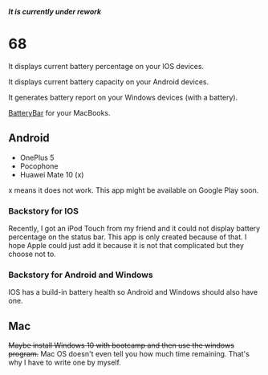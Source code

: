 ***It is currently under rework***

# 68
It displays current battery percentage on your IOS devices.

It displays current battery capacity on your Android devices.

It generates battery report on your Windows devices (with a battery).

[BatteryBar](https://github.com/HenryQuan/BatteryBar) for your MacBooks.

## Android
- OnePlus 5
- Pocophone
- Huawei Mate 10 (x)

x means it does not work. This app might be available on Google Play soon.

### Backstory for IOS
Recently, I got an iPod Touch from my friend and it could not display battery percentage on the status bar. 
This app is only created because of that. I hope Apple could just add it because it is not that complicated but they choose not to.

### Backstory for Android and Windows
IOS has a build-in battery health so Android and Windows should also have one.

## Mac
~~Maybe install Windows 10 with bootcamp and then use the windows program.~~
Mac OS doesn't even tell you how much time remaining. That's why I have to write one by myself.
